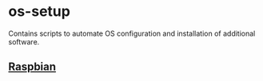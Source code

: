 # os-setup
Contains scripts to automate OS configuration and installation of additional software. 

## [Raspbian](https://github.com/andreashuber69/os-setup/blob/master/raspbian/README.md)
